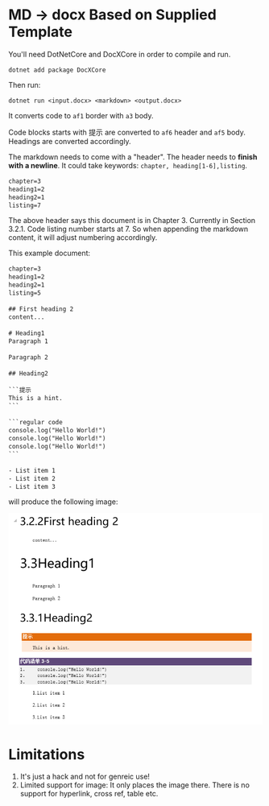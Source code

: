 # MD -> docx Based on Supplied Template
You'll need DotNetCore and DocXCore in order to compile and run. 

```
dotnet add package DocXCore
```

Then run:
```
dotnet run <input.docx> <markdown> <output.docx>
```

It converts code to `af1` border with `a3` body.

Code blocks starts with 提示 are converted to `af6` header and `af5` body.
Headings are converted accordingly.

The markdown needs to come with a "header". The header needs to **finish with a
newline**. It could take keywords: `chapter, heading[1-6],listing`.

```
chapter=3
heading1=2
heading2=1
listing=7

```

The above header says this document is in Chapter 3. Currently in Section 3.2.1.
Code listing number starts at 7. So when appending the markdown content, it will
adjust numbering accordingly.

This example document:

~~~
chapter=3
heading1=2
heading2=1
listing=5

## First heading 2
content...

# Heading1
Paragraph 1

Paragraph 2

## Heading2

```提示
This is a hint.
```

```regular code
console.log("Hello World!")
console.log("Hello World!")
console.log("Hello World!")
```

- List item 1
- List item 2
- List item 3
~~~

will produce the following image:

![example](https://raw.githubusercontent.com/kkspeed/md--docx/master/image/sample1.png)

# Limitations
1. It's just a hack and not for genreic use!
2. Limited support for image: It only places the image there. There is no
   support for hyperlink, cross ref, table etc.